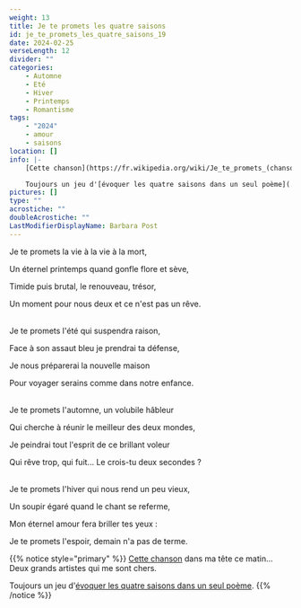 ```yaml
---
weight: 13
title: Je te promets les quatre saisons
id: je_te_promets_les_quatre_saisons_19
date: 2024-02-25
verseLength: 12
divider: ""
categories:
    - Automne
    - Eté
    - Hiver
    - Printemps
    - Romantisme
tags:
    - "2024"
    - amour
    - saisons
location: []
info: |-
    [Cette chanson](https://fr.wikipedia.org/wiki/Je_te_promets_(chanson_de_Johnny_Hallyday)) dans ma tête ce matin... Deux grands artistes qui me sont chers.

    Toujours un jeu d'[évoquer les quatre saisons dans un seul poème](../14_quatorzieme_saison/a_la_course_aux_saisons).
pictures: []
type: ""
acrostiche: ""
doubleAcrostiche: ""
LastModifierDisplayName: Barbara Post
---
```

Je te promets la vie à la vie à la mort,

Un éternel printemps quand gonfle flore et sève,

Timide puis brutal, le renouveau, trésor,

Un moment pour nous deux et ce n'est pas un rêve.

 \
Je te promets l'été qui suspendra raison,

Face à son assaut bleu je prendrai ta défense,

Je nous préparerai la nouvelle maison

Pour voyager serains comme dans notre enfance.

 \
Je te promets l'automne, un volubile hâbleur

Qui cherche à réunir le meilleur des deux mondes,

Je peindrai tout l'esprit de ce brillant voleur

Qui rêve trop, qui fuit... Le crois-tu deux secondes ?

 \
Je te promets l'hiver qui nous rend un peu vieux,

Un soupir égaré quand le chant se referme,

Mon éternel amour fera briller tes yeux :

Je te promets l'espoir, demain n'a pas de terme.

<!-- FM:Snippet:Start data:{"id":"_simpleNotice","fields":[{"name":"content","value":"[Cette chanson](https://fr.wikipedia.org/wiki/Je_te_promets_(chanson_de_Johnny_Hallyday)) dans ma tête ce matin..."}]} -->
{{% notice style="primary" %}}
[Cette chanson](https://fr.wikipedia.org/wiki/Je_te_promets_(chanson_de_Johnny_Hallyday)) dans ma tête ce matin... Deux grands artistes qui me sont chers.

Toujours un jeu d'[évoquer les quatre saisons dans un seul poème](../14_quatorzieme_saison/a_la_course_aux_saisons).
{{% /notice %}}
<!-- FM:Snippet:End -->